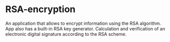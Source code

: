 # RSA-encryption

An application that allows to encrypt information using the RSA algorithm.
App also has a built-in RSA key generator.
Calculation and verification of an electronic digital signature according to the RSA scheme.